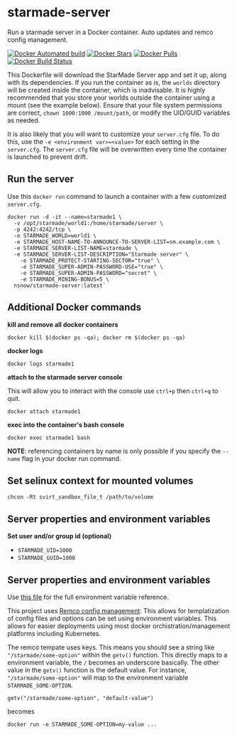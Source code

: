 # starmade-server
Run a starmade server in a Docker container.
Auto updates and remco config management.

[![Docker Automated build](https://img.shields.io/docker/automated/nsnow/starmade-server.svg)](https://hub.docker.com/r/nsnow/starmade-server)
[![Docker Stars](https://img.shields.io/docker/stars/nsnow/starmade-server.svg)](https://hub.docker.com/r/nsnow/starmade-server)
[![Docker Pulls](https://img.shields.io/docker/pulls/nsnow/starmade-server.svg)](https://hub.docker.com/r/nsnow/starmade-server)
[![Docker Build Status](https://img.shields.io/docker/build/nsnow/starmade-server.svg)](https://hub.docker.com/r/nsnow/starmade-server/builds)


This Dockerfile will download the StarMade Server app and set it up, along with its dependencies.
If you run the container as is, the `worlds` directory will be created inside the container, which is inadvisable.
It is highly recommended that you store your worlds outside the container using a mount (see the example below).
Ensure that your file system permissions are correct, `chown 1000:1000 /mount/path`, or modify the UID/GUID variables as needed.

It is also likely that you will want to customize your `server.cfg` file.
To do this, use the `-e <environment var>=<value>` for each setting in the `server.cfg`.
The `server.cfg` file will be overwritten every time the container is launched to prevent drift.


## Run the server
Use this `docker run` command to launch a container with a few customized `server.cfg`.

```
docker run -d -it --name=starmade1 \
  -v /opt/starmade/world1:/home/starmade/server \
  -p 4242:4242/tcp \
  -e STARMADE_WORLD=world1 \
  -e STARMADE_HOST-NAME-TO-ANNOUNCE-TO-SERVER-LIST=sm.example.com \
  -e STARMADE_SERVER-LIST-NAME=starmade \
  -e STARMADE_SERVER-LIST-DESCRIPTION="Starmade server" \
	-e STARMADE_PROTECT-STARTING-SECTOR="true" \
	-e STARMADE_SUPER-ADMIN-PASSWORD-USE="true" \
	-e STARMADE_SUPER-ADMIN-PASSWORD="secret" \
	-e STARMADE_MINING-BONUS=5 \
  nsnow/starmade-server:latest`
```

## Additional Docker commands

**kill and remove all docker containers**

`docker kill $(docker ps -qa); docker rm $(docker ps -qa)`

**docker logs**

`docker logs starmade1`

**attach to the starmade server console**

This will allow you to interact with the console
use `ctrl+p` then `ctrl+q` to quit.

`docker attach starmade1`

**exec into the container's bash console**

`docker exec starmade1 bash`

**NOTE**: referencing containers by name is only possible if you specify the `--name` flag in your docker run command.

## Set selinux context for mounted volumes

`chcon -Rt svirt_sandbox_file_t /path/to/volume`

## Server properties and environment variables
**Set user and/or group id (optional)**
* `STARMADE_UID=1000`
* `STARMADE_GUID=1000`

## Server properties and environment variables
Use [this file](https://github.com/japtain-cack/starmade-server/blob/master/remco/templates/server.cfg) for the full environment variable reference.
 
This project uses [Remco config management](https://github.com/HeavyHorst/remco).
This allows for templatization of config files and options can be set using environment variables.
This allows for easier deployments using most docker orchistration/management platforms including Kubernetes.

The remco tempate uses keys. This means you should see a string like `"/starmade/some-option"` within the `getv()` function.
This directly maps to a environment variable, the `/` becomes an underscore basically. The other value in the `getv()` function is the default value.
For instance, `"/starmade/some-option"` will map to the environment variable `STARMADE_SOME-OPTION`.

`getv("/starmade/some-option", "default-value")`

becomes

`docker run -e STARMADE_SOME-OPTION=my-value ...`

